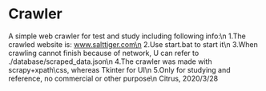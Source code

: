 # Crawler
A simple web crawler for test and study including following info:\n
1.The crawled website is: www.salttiger.com\n
2.Use start.bat to start it\n
3.When crawling cannot finish because of network, U can refer to ./database/scraped_data.json\n
4.The crawler was made with scrapy+xpath\css, whereas Tkinter for UI\n
5.Only for studying and reference, no commercial or other purpose\n
                                                                          Citrus,   2020/3/28
